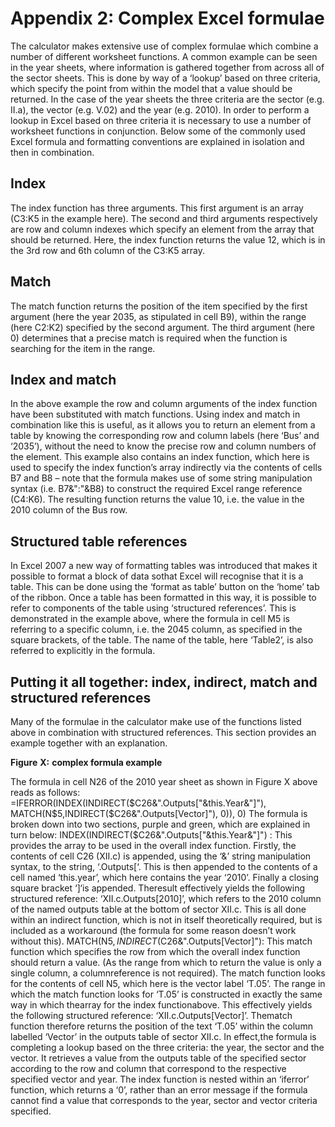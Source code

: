 # Appendix 2: Complex Excel formulae
The calculator makes extensive use of complex formulae which combine a number of different worksheet functions. A common example can be seen in the year sheets, where information is gathered together from across all of the sector sheets. This is done by way of a ‘lookup’ based on three criteria, which specify the point from within the model that a value should be returned. In the case of the year sheets the three criteria are the sector (e.g. II.a), the vector (e.g. V.02) and the year (e.g. 2010). In order to perform a lookup in Excel based on three criteria it is necessary to use a number of worksheet functions in conjunction.
Below some of the commonly used Excel formula and formatting conventions are explained in isolation and then in combination.
## Index

The index function has three arguments. This first argument is an array (C3:K5 in the example here). The second and third arguments respectively are row and column indexes which specify an element from the array that should be returned. Here, the index function returns the value 12, which is in the 3rd row and 6th column of the C3:K5 array.
## Match

The match function returns the position of the item specified by the first argument (here the year 2035, as stipulated in cell B9), within the range (here C2:K2) specified by the second argument. The third argument (here 0) determines that a precise match is required when the function is searching for the item in the range.
## Index and match

In the above example the row and column arguments of the index function have been substituted with match functions. Using index and match in combination like this is useful, as it allows you to return an element from a table by knowing the corresponding row and column labels (here ‘Bus’ and ‘2035’), without the need to know the precise row and column numbers of the element. This example also contains an index function, which here is used to specify the index function’s array indirectly via the contents of cells B7 and B8 – note that the formula makes use of some string manipulation syntax (i.e. B7&":"&B8) to construct the required Excel range reference (C4:K6). The resulting function returns the value 10, i.e. the value in the 2010 column of the Bus row.

## Structured table references

In Excel 2007 a new way of formatting tables was introduced that makes it possible to format a block of data sothat Excel will recognise that it is a table. This can be done using the ‘format as table’ button on the ‘home’ tab of the ribbon. Once a table has been formatted in this way, it is possible to refer to components of the table using ‘structured references’. This is demonstrated in the example above, where the formula in cell M5 is referring to a specific column, i.e. the 2045 column, as specified in the square brackets, of the table. The name of the table, here ‘Table2’, is also referred to explicitly in the formula.
## Putting it all together: index, indirect, match and structured references
Many of the formulae in the calculator make use of the functions listed above in combination with structured references. This section provides an example together with an explanation.

**Figure** **X:** **complex formula example**

The formula in cell N26 of the 2010 year sheet as shown in Figure X above reads as follows:
=IFERROR(INDEX(INDIRECT($C26&".Outputs["&this.Year&"]"), MATCH(N$5,INDIRECT($C26&".Outputs[Vector]"), 0)), 0)
The formula is broken down into two sections, purple and green, which are explained in turn below:
INDEX(INDIRECT($C26&".Outputs["&this.Year&"]") : This provides the array to be used in the overall index function. Firstly, the contents of cell C26 (XII.c) is appended, using the ‘&’ string manipulation syntax, to the string, ‘.Outputs[‘. This is then appended to the contents of a cell named ‘this.year’, which here contains the year ‘2010’. Finally a closing square bracket ‘]‘is appended. Theresult effectively yields the following structured reference: ‘XII.c.Outputs[2010]’, which refers to the 2010 column of the named outputs table at the bottom of sector XII.c. This is all done within an indirect function, which is not in itself theoretically required, but is included as a workaround (the formula for some reason doesn’t work without this).
MATCH(N$5,INDIRECT($C26&".Outputs[Vector]"): This match function which specifies the row from which the overall index function should return a value. (As the range from which to return the value is only a single column, a columnreference is not required). The match function looks for the contents of cell N5, which here is the vector label ‘T.05’. The range in which the match function looks for ‘T.05’ is constructed in exactly the same way in which thearray for the index functionabove. This effectively yields the following structured reference: ‘XII.c.Outputs[Vector]’. Thematch function therefore returns the position of the text ‘T.05’ within the column labelled ‘Vector’ in the outputs table of sector XII.c.
In effect,the formula is completing a lookup based on the three criteria: the year, the sector and the vector. It retrieves a value from the outputs table of the specified sector according to the row and column that correspond to the respective specified vector and year.
The index function is nested within an ‘iferror’ function, which returns a ‘0’, rather than an error message if the formula cannot find a value that corresponds to the year, sector and vector criteria specified.



